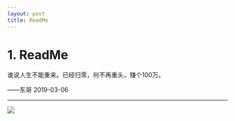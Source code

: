 ```yaml
---
layout: post
title: ReadMe
---
```


# 1. ReadMe

谁说人生不能重来。已经归零，何不再重头，赚个100万。

——东哥
2019-03-06

*****

![](../assets/DongTalks.jpg)